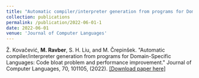 ```yaml
---
title: "Automatic compiler/interpreter generation from programs for Domain-Specific Languages: Code bloat problem and performance improvement"
collection: publications
permalink: /publication/2022-06-01-1
date: 2022-06-01
venue: 'Journal of Computer Languages'
---
```


Ž. Kovačević, **M. Ravber**, S. H. Liu, and M. Črepinšek. "Automatic compiler/interpreter generation from programs for Domain-Specific Languages: Code bloat problem and performance improvement." Journal of Computer Languages, 70, 101105, (2022). [[Download paper here]](https://doi.org/10.1016/j.cola.2022.101105)
